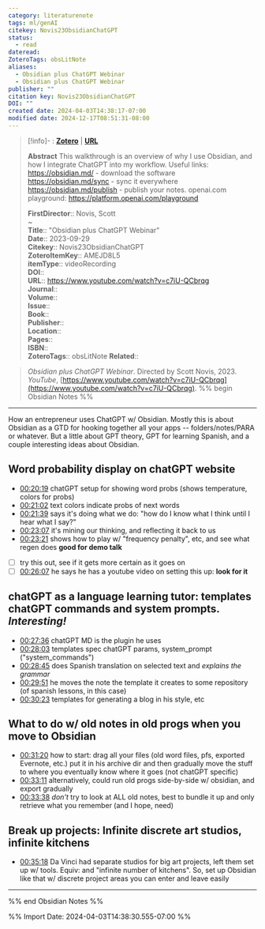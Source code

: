 ```yaml
---
category: literaturenote
tags: ml/genAI
citekey: Novis23ObsidianChatGPT
status:
  - read
dateread: 
ZoteroTags: obsLitNote
aliases:
  - Obsidian plus ChatGPT Webinar
  - Obsidian plus ChatGPT Webinar
publisher: ""
citation key: Novis23ObsidianChatGPT
DOI: ""
created date: 2024-04-03T14:38:17-07:00
modified date: 2024-12-17T08:51:31-08:00
---
```


> [!info]- : [**Zotero**](zotero://select/library/items/AMEJD8L5)   | [**URL**](https://www.youtube.com/watch?v=c7iU-QCbrqg)
>
> 
> **Abstract**
> This walkthrough is an overview of why I use Obsidian, and how I integrate ChatGPT into my workflow.  Useful links: https://obsidian.md/ - download the software https://obsidian.md/sync - sync it everywhere https://obsidian.md/publish - publish your notes.  openai.com playground:  https://platform.openai.com/playground
> 
> 
> **FirstDirector**:: Novis, Scott  
~    
> **Title**:: "Obsidian plus ChatGPT Webinar"  
> **Date**:: 2023-09-29  
> **Citekey**:: Novis23ObsidianChatGPT  
> **ZoteroItemKey**:: AMEJD8L5  
> **itemType**:: videoRecording  
> **DOI**::   
> **URL**:: https://www.youtube.com/watch?v=c7iU-QCbrqg  
> **Journal**::   
> **Volume**::   
> **Issue**::   
> **Book**::   
> **Publisher**::   
> **Location**::    
> **Pages**::   
> **ISBN**::   
> **ZoteroTags**:: obsLitNote
>**Related**:: 

> _Obsidian plus ChatGPT Webinar_. Directed by Scott Novis, 2023. _YouTube_, [https://www.youtube.com/watch?v=c7iU-QCbrqg](https://www.youtube.com/watch?v=c7iU-QCbrqg).
%% begin Obsidian Notes %%
___

How an entrepreneur uses ChatGPT w/ Obsidian.  Mostly this is about Obsidian as a GTD for hooking together all your apps -- folders/notes/PARA or whatever.  But a little about GPT theory, GPT for learning Spanish, and a couple interesting ideas about Obsidian.
## Word probability display on chatGPT website
- [00:20:19](https://www.youtube.com/watch?v=c7iU-QCbrqg&t=1220#t=20:19.58) chatGPT setup for showing word probs (shows temperature, colors for probs) 
- [00:21:02](https://www.youtube.com/watch?v=c7iU-QCbrqg&t=1263#t=21:02.64) text colors indicate probs of next words
- [00:21:39](https://www.youtube.com/watch?v=c7iU-QCbrqg&t=1300#t=21:39.88) says it's doing what we do: "how do I know what I think until I hear what I say?"
- [00:23:07](https://www.youtube.com/watch?v=c7iU-QCbrqg&t=1387#t=23:07.07) it's mining our thinking, and reflecting it back to us
- [00:23:21](https://www.youtube.com/watch?v=c7iU-QCbrqg&t=1401#t=23:21.15) shows how to play w/ "frequency penalty", etc, and see what regen does **good for demo talk**
- [ ] try this out, see if it gets more certain as it goes on
- [ ] [00:26:07](https://www.youtube.com/watch?v=c7iU-QCbrqg&t=1568#t=26:07.92) he says he has a youtube video on setting this up: **look for it**
## chatGPT as a language learning tutor: templates chatGPT commands and system prompts.  *Interesting!*
- [00:27:36](https://www.youtube.com/watch?v=c7iU-QCbrqg&t=1657#t=27:36.67) chatGPT MD is the plugin he uses
- [00:28:03](https://www.youtube.com/watch?v=c7iU-QCbrqg&t=1683#t=28:03.09) templates spec chatGPT params, system_prompt ("system_commands")
- [00:28:45](https://www.youtube.com/watch?v=c7iU-QCbrqg&t=1725#t=28:45.28) does Spanish translation on selected text and *explains the grammar*
- [00:29:51](https://www.youtube.com/watch?v=c7iU-QCbrqg&t=1792#t=29:51.98) he moves the note the template it creates to some repository (of spanish lessons, in this case)
- [00:30:23](https://www.youtube.com/watch?v=c7iU-QCbrqg&t=1824#t=30:23.61) templates for generating a blog in his style, etc
## What to do w/ old notes in old progs when you move to Obsidian
- [00:31:20](https://www.youtube.com/watch?v=c7iU-QCbrqg&t=1881#t=31:20.58) how to start: drag all your files (old word files, pfs, exported Evernote, etc.) put it in his archive dir and then gradually move the stuff to where you eventually know where it goes (not chatGPT specific)
- [00:33:11](https://www.youtube.com/watch?v=c7iU-QCbrqg&t=1992#t=33:11.59) alternatively, could run old progs side-by-side w/ obsidian, and export gradually
- [00:33:38](https://www.youtube.com/watch?v=c7iU-QCbrqg&t=2019#t=33:38.84) *don't* try to look at ALL old notes, best to bundle it up and only retrieve what you remember (and I hope, need)
## Break up projects: Infinite discrete art studios, infinite kitchens
- [00:35:18](https://www.youtube.com/watch?v=c7iU-QCbrqg&t=2118#t=35:18.47) Da Vinci had separate studios for big art projects, left them set up w/ tools.  Equiv: and "infinite number of kitchens".  So, set up Obsidian like that w/ discrete project areas you can enter and leave easily 

___
%% end Obsidian Notes %%



%% Import Date: 2024-04-03T14:38:30.555-07:00 %%
